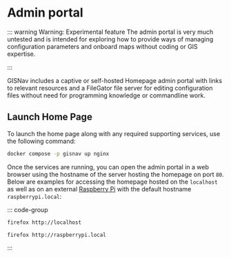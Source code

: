 # Admin portal

::: warning Warning: Experimental feature
The admin portal is very much untested and is intended for exploring how to provide ways of managing configuration parameters and onboard maps without coding or GIS expertise.

:::

GISNav includes a captive or self-hosted Homepage admin portal with links to relevant resources and a FileGator file server for editing configuration files without need for programming knowledge or commandline work.


## Launch Home Page

To launch the home page along with any required supporting services, use the following command:

```bash
docker compose -p gisnav up nginx
```

Once the services are running, you can open the admin portal in a web browser using the hostname of the server hosting the homepage on port `80`. Below are examples for accessing the homepage hosted on the `localhost` as well as on an external [Raspberry Pi](/raspberry-pi-pixhawk) with the default hostname `raspberrypi.local`:

::: code-group

```bash [localhost]
firefox http://localhost
```

```bash [raspberrypi.local]
firefox http://raspberrypi.local
```

:::
